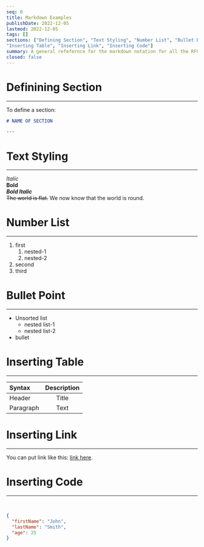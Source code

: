 ```yaml
---
seq: 0
title: Markdown Examples 
publishDate: 2022-12-05 
lastmod: 2022-12-05 
tags: []
sections: ["Defining Section", "Text Styling", "Number List", "Bullet Point",
"Inserting Table", "Inserting Link", "Inserting Code"]
summary: A general refefernce for the markdown notation for all the RFCs on the platform.
closed: false 
---
```


# Definining Section

---

To define a section:

```markdown
# NAME OF SECTION

---
```

# Text Styling

---

_Italic_\
**Bold**\
_**Bold Italic**_\
~~The world is flat.~~ We now know that the world is round.

# Number List

---

1. first
   1. nested-1
   2. nested-2
2. second
3. third

# Bullet Point

---

- Unsorted list
  - nested list-1
  - nested list-2
- bullet

# Inserting Table

---

| Syntax    | Description |
| :-------- | :---------: |
| Header    |    Title    |
| Paragraph |    Text     |

# Inserting Link

---

You can put link like this: [link here](https://www.url.com).

# Inserting Code

---

&nbsp;

```json
{
  "firstName": "John",
  "lastName": "Smith",
  "age": 25
}
```
